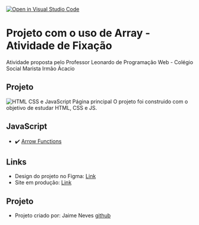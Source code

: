 [![Open in Visual Studio Code](https://classroom.github.com/assets/open-in-vscode-718a45dd9cf7e7f842a935f5ebbe5719a5e09af4491e668f4dbf3b35d5cca122.svg)](https://classroom.github.com/online_ide?assignment_repo_id=11573334&assignment_repo_type=AssignmentRepo)


# Projeto com o uso de Array - Atividade de Fixação
Atividade proposta pelo Professor Leonardo de Programação Web - Colégio Social Marista Irmão Ácacio  

## Projeto
![HTML CSS e JavaScript](https://user-images.githubusercontent.com/6599252/169671524-20a26724-5e54-4303-b63e-e3b2cc06c0fc.png)
Página principal
O projeto foi construido com o objetivo de estudar HTML, CSS e JS.

## JavaScript
- :heavy_check_mark: [Arrow Functions](#arrow-functions-em-javascript)

## Links

- Design do projeto no Figma: [Link](https://www.figma.com/file/oDQ3sehgATgbsjd7T914Ku/Credit-Cards?node-id=0%3A1)
- Site em produção: [Link](https://card-custom-html.vercel.app)

## Projeto 
- Projeto criado por: Jaime Neves  [github](https://github.com/jaimeneeves)
